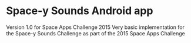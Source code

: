 # Space-y Sounds Android app
Version 1.0 for Space Apps Challenge 2015
Very basic implementation for the Space-y Sounds Challenge as part of the 2015 Space Apps Challenge
